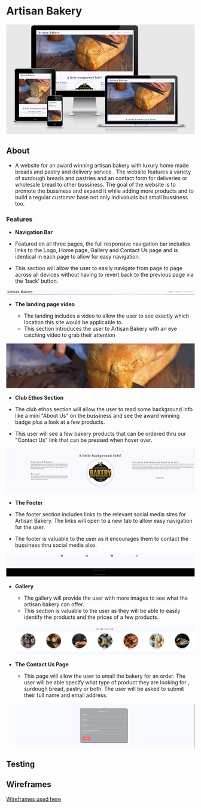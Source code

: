 # Artisan Bakery
![alt text](https://github.com/Sorin05/Portofolio-1-Project/blob/main/docs/amiresponsive.PNG?raw=true)
## About

* A website for an award winning artisan bakery with luxury home made breads and pastry and delivery service . The website features a variety of surdough breads and pastries and an contact form for deliveries or wholesale bread to other bussiness. The goal of the website is to promote the bussiness and expand it while adding more products and to build a regular customer base not only individuals but small bussiness too.

### Features

- __Navigation Bar__

 - Featured on all three pages, the full responsive navigation bar includes links to the Logo, Home page, Gallery and Contact Us page and is identical in each page to allow for easy navigation.
  - This section will allow the user to easily navigate from page to page across all devices without having to revert back to the previous page via the ‘back’ button. 

![alt text](https://github.com/Sorin05/Portofolio-1-Project/blob/main/docs/Nav-bar.PNG?raw=true)

- __The landing page video__

  - The landing includes a video to allow the user to see exactly which location this site would be applicable to. 
  - This section introduces the user to Artisan Bakery with an eye catching video to grab their attention

![alt text](https://github.com/Sorin05/Portofolio-1-Project/blob/main/docs/landing-video.PNG?raw=true)

  - __Club Ethos Section__

  - The club ethos section will allow the user to read some background info like a mini "About Us" on the bussiness and see the award winning badge plus a look at a few products. 
  - This user will see a few bakery products that can be ordered thru our "Contact Us" link that can be pressed when hover over. 

![alt text](https://github.com/Sorin05/Portofolio-1-Project/blob/main/docs/club-ethos.PNG?raw=true)

  - __The Footer__ 

  - The footer section includes links to the relevant social media sites for Artisan Bakery. The links will open to a new tab to allow easy navigation for the user. 
  - The footer is valuable to the user as it encourages them to contact the bussiness thru social media also. 

![alt text](https://github.com/Sorin05/Portofolio-1-Project/blob/main/docs/footer.PNG?raw=true)

- __Gallery__

  - The gallery will provide the user with more images to see what the artisan bakery can offer. 
  - This section is valuable to the user as they will be able to easily identify the products and the prices of a few products.

   ![alt text](https://github.com/Sorin05/Portofolio-1-Project/blob/main/docs/gallerry.readme.PNG?raw=true)

- __The Contact Us Page__

  - This page will allow the user to email the bakery for an order. The user will be able specify what type of product they are looking for , surdough bread, pastry or both. The user will be asked to submit their full name and email address. 

  ![alt text](https://github.com/Sorin05/Portofolio-1-Project/blob/main/docs/contact-us-page.PNG?raw=true)
  
## Testing 

## Wireframes
[Wireframes used here](/assets/css/wireframes)


